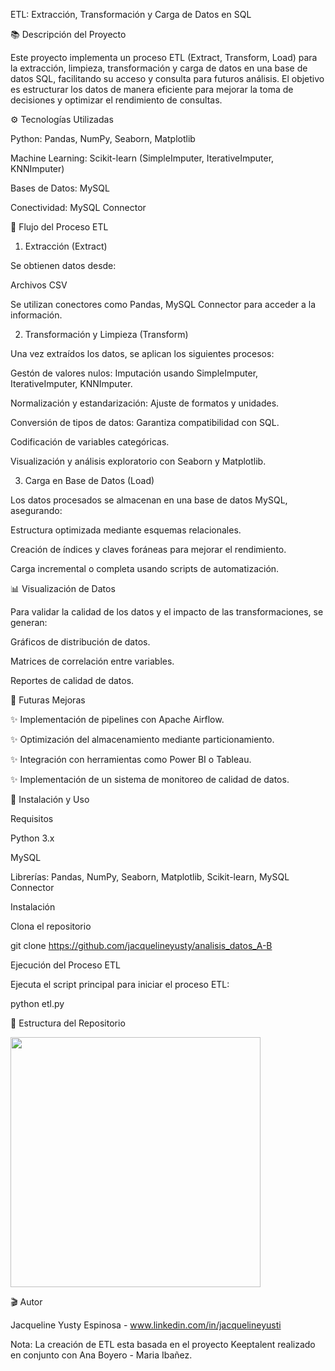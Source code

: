 ETL: Extracción, Transformación y Carga de Datos en SQL

📚 Descripción del Proyecto

Este proyecto implementa un proceso ETL (Extract, Transform, Load) para la extracción, limpieza, transformación y carga de datos en una base de datos SQL, facilitando su acceso y consulta para futuros análisis. El objetivo es estructurar los datos de manera eficiente para mejorar la toma de decisiones y optimizar el rendimiento de consultas.

⚙️ Tecnologías Utilizadas

Python: Pandas, NumPy, Seaborn, Matplotlib

Machine Learning: Scikit-learn (SimpleImputer, IterativeImputer, KNNImputer)

Bases de Datos: MySQL

Conectividad: MySQL Connector


🔄 Flujo del Proceso ETL

1. Extracción (Extract)

Se obtienen datos desde:

Archivos CSV

Se utilizan conectores como Pandas, MySQL Connector para acceder a la información.

2. Transformación y Limpieza (Transform)

Una vez extraídos los datos, se aplican los siguientes procesos:

Gestón de valores nulos: Imputación usando SimpleImputer, IterativeImputer, KNNImputer.

Normalización y estandarización: Ajuste de formatos y unidades.

Conversión de tipos de datos: Garantiza compatibilidad con SQL.

Codificación de variables categóricas.

Visualización y análisis exploratorio con Seaborn y Matplotlib.


3. Carga en Base de Datos (Load)

Los datos procesados se almacenan en una base de datos MySQL, asegurando:

Estructura optimizada mediante esquemas relacionales.

Creación de índices y claves foráneas para mejorar el rendimiento.

Carga incremental o completa usando scripts de automatización.


📊 Visualización de Datos

Para validar la calidad de los datos y el impacto de las transformaciones, se generan:

Gráficos de distribución de datos.

Matrices de correlación entre variables.

Reportes de calidad de datos.


🚀 Futuras Mejoras

✨ Implementación de pipelines con Apache Airflow.

✨ Optimización del almacenamiento mediante particionamiento.

✨ Integración con herramientas como Power BI o Tableau.

✨ Implementación de un sistema de monitoreo de calidad de datos.




🔗 Instalación y Uso

Requisitos

Python 3.x

MySQL

Librerías: Pandas, NumPy, Seaborn, Matplotlib, Scikit-learn, MySQL Connector


Instalación

Clona el repositorio 

git clone https://github.com/jacquelineyusty/analisis_datos_A-B


Ejecución del Proceso ETL

Ejecuta el script principal para iniciar el proceso ETL:

python etl.py


📂 Estructura del Repositorio

<img src="https://github.com/jacquelineyusty/recursos/blob/main/estructura1.PNG" width="400" />


🎬 Autor

Jacqueline Yusty Espinosa - www.linkedin.com/in/jacquelineyusti

Nota: La creación de ETL esta basada en el proyecto Keeptalent realizado en conjunto con Ana Boyero - Maria Ibañez.
